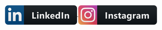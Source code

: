 <p align="center">
  <a href="https://www.linkedin.com/in/delandcaglar">
    <img align="center" src="https://github.com/delandcaglar/deland-material/blob/master/Icon/linkedin.svg" alt="linkedin" />
  </a>
  <a href="https://www.instagram.com/delandcaglar/">
    <img align="center" src="https://github.com/delandcaglar/deland-material/blob/master/Icon/instagram.svg" alt="instagram" />
  </a>
</p>
